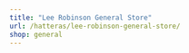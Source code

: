 ```yaml
---
title: "Lee Robinson General Store"
url: /hatteras/lee-robinson-general-store/
shop: general
---
```

